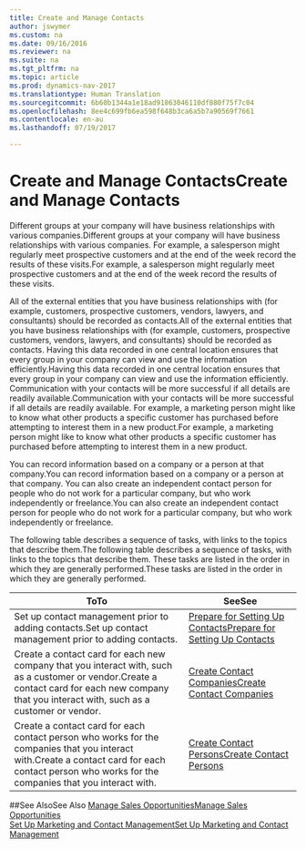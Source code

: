 ```yaml
---
title: Create and Manage Contacts
author: jswymer
ms.custom: na
ms.date: 09/16/2016
ms.reviewer: na
ms.suite: na
ms.tgt_pltfrm: na
ms.topic: article
ms.prod: dynamics-nav-2017
ms.translationtype: Human Translation
ms.sourcegitcommit: 6b60b1344a1e18ad91863046110df880f75f7c04
ms.openlocfilehash: 8ee4c699fb6ea598f648b3ca6a5b7a90569f7661
ms.contentlocale: en-au
ms.lasthandoff: 07/19/2017

---
```

# <a name="create-and-manage-contacts"></a><span data-ttu-id="056dc-102">Create and Manage Contacts</span><span class="sxs-lookup"><span data-stu-id="056dc-102">Create and Manage Contacts</span></span>
<span data-ttu-id="056dc-103">Different groups at your company will have business relationships with various companies.</span><span class="sxs-lookup"><span data-stu-id="056dc-103">Different groups at your company will have business relationships with various companies.</span></span> <span data-ttu-id="056dc-104">For example, a salesperson might regularly meet prospective customers and at the end of the week record the results of these visits.</span><span class="sxs-lookup"><span data-stu-id="056dc-104">For example, a salesperson might regularly meet prospective customers and at the end of the week record the results of these visits.</span></span>

<span data-ttu-id="056dc-105">All of the external entities that you have business relationships with (for example, customers, prospective customers, vendors, lawyers, and consultants) should be recorded as contacts.</span><span class="sxs-lookup"><span data-stu-id="056dc-105">All of the external entities that you have business relationships with (for example, customers, prospective customers, vendors, lawyers, and consultants) should be recorded as contacts.</span></span> <span data-ttu-id="056dc-106">Having this data recorded in one central location ensures that every group in your company can view and use the information efficiently.</span><span class="sxs-lookup"><span data-stu-id="056dc-106">Having this data recorded in one central location ensures that every group in your company can view and use the information efficiently.</span></span> <span data-ttu-id="056dc-107">Communication with your contacts will be more successful if all details are readily available.</span><span class="sxs-lookup"><span data-stu-id="056dc-107">Communication with your contacts will be more successful if all details are readily available.</span></span> <span data-ttu-id="056dc-108">For example, a marketing person might like to know what other products a specific customer has purchased before attempting to interest them in a new product.</span><span class="sxs-lookup"><span data-stu-id="056dc-108">For example, a marketing person might like to know what other products a specific customer has purchased before attempting to interest them in a new product.</span></span>

<span data-ttu-id="056dc-109">You can record information based on a company or a person at that company.</span><span class="sxs-lookup"><span data-stu-id="056dc-109">You can record information based on a company or a person at that company.</span></span> <span data-ttu-id="056dc-110">You can also create an independent contact person for people who do not work for a particular company, but who work independently or freelance.</span><span class="sxs-lookup"><span data-stu-id="056dc-110">You can also create an independent contact person for people who do not work for a particular company, but who work independently or freelance.</span></span>

<span data-ttu-id="056dc-111">The following table describes a sequence of tasks, with links to the topics that describe them.</span><span class="sxs-lookup"><span data-stu-id="056dc-111">The following table describes a sequence of tasks, with links to the topics that describe them.</span></span> <span data-ttu-id="056dc-112">These tasks are listed in the order in which they are generally performed.</span><span class="sxs-lookup"><span data-stu-id="056dc-112">These tasks are listed in the order in which they are generally performed.</span></span>

|<span data-ttu-id="056dc-113">To</span><span class="sxs-lookup"><span data-stu-id="056dc-113">To</span></span> |<span data-ttu-id="056dc-114">See</span><span class="sxs-lookup"><span data-stu-id="056dc-114">See</span></span> |
|---|----|
|<span data-ttu-id="056dc-115">Set up contact management prior to adding contacts.</span><span class="sxs-lookup"><span data-stu-id="056dc-115">Set up contact management prior to adding contacts.</span></span>|[<span data-ttu-id="056dc-116">Prepare for Setting Up Contacts</span><span class="sxs-lookup"><span data-stu-id="056dc-116">Prepare for Setting Up Contacts</span></span>](marketing-setup-contacts.md)|
|<span data-ttu-id="056dc-117">Create a contact card for each new company that you interact with, such as a customer or vendor.</span><span class="sxs-lookup"><span data-stu-id="056dc-117">Create a contact card for each new company that you interact with, such as a customer or vendor.</span></span>|[<span data-ttu-id="056dc-118">Create Contact Companies</span><span class="sxs-lookup"><span data-stu-id="056dc-118">Create Contact Companies</span></span>](marketing-create-contact-companies.md)|
|<span data-ttu-id="056dc-119">Create a contact card for each contact person who works for the companies that you interact with.</span><span class="sxs-lookup"><span data-stu-id="056dc-119">Create a contact card for each contact person who works for the companies that you interact with.</span></span>|[<span data-ttu-id="056dc-120">Create Contact Persons</span><span class="sxs-lookup"><span data-stu-id="056dc-120">Create Contact Persons</span></span>](marketing-create-contact-persons.md)|

##<a name="see-also"></a><span data-ttu-id="056dc-121">See Also</span><span class="sxs-lookup"><span data-stu-id="056dc-121">See Also</span></span>
[<span data-ttu-id="056dc-122">Manage Sales Opportunities</span><span class="sxs-lookup"><span data-stu-id="056dc-122">Manage Sales Opportunities</span></span>](marketing-manage-sales-opportunities.md)  
[<span data-ttu-id="056dc-123">Set Up Marketing and Contact Management</span><span class="sxs-lookup"><span data-stu-id="056dc-123">Set Up Marketing and Contact Management</span></span>](marketing-setup-marketing.md)  

